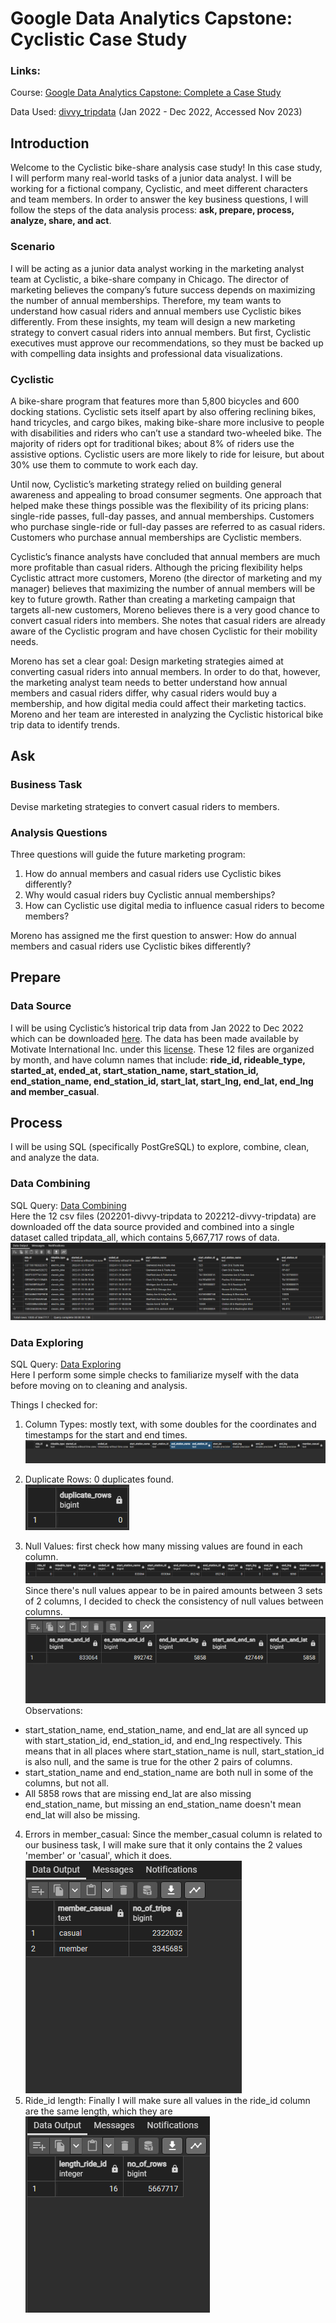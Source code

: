 # Google Data Analytics Capstone: Cyclistic Case Study

### Links:
Course: [Google Data Analytics Capstone: Complete a Case Study](https://www.coursera.org/learn/google-data-analytics-capstone)

Data Used: [divvy_tripdata](https://divvy-tripdata.s3.amazonaws.com/index.html) (Jan 2022 - Dec 2022, Accessed Nov 2023)  

## Introduction
Welcome to the Cyclistic bike-share analysis case study! In this case study, I will perform many real-world tasks of a junior data
analyst. I will be working for a fictional company, Cyclistic, and meet different characters and team members. In order to answer the
key business questions, I will follow the steps of the data analysis process: **ask, prepare, process, analyze, share, and act**.

### Scenario
I will be acting as a junior data analyst working in the marketing analyst team at Cyclistic, a bike-share company in Chicago. The director of marketing believes the company’s future success depends on maximizing the number of annual memberships. Therefore, my team wants to understand how casual riders and annual members use Cyclistic bikes differently. From these insights, my team will design a new marketing strategy to convert casual riders into annual members. But first, Cyclistic executives must approve our recommendations, so they must be backed up with compelling data insights and professional data visualizations.

### Cyclistic
A bike-share program that features more than 5,800 bicycles and 600 docking stations. Cyclistic sets itself apart by also offering reclining bikes, hand tricycles, and cargo bikes, making bike-share more inclusive to people with disabilities and riders who can’t use a standard two-wheeled bike. The majority of riders opt for traditional bikes; about 8% of riders use the assistive options. Cyclistic users are more likely to ride for leisure, but about 30% use them to commute to work each day.   
  
Until now, Cyclistic’s marketing strategy relied on building general awareness and appealing to broad consumer segments. One approach that helped make these things possible was the flexibility of its pricing plans: single-ride passes, full-day passes, and annual memberships. Customers who purchase single-ride or full-day passes are referred to as casual riders. Customers who purchase annual memberships are Cyclistic members.  
  
Cyclistic’s finance analysts have concluded that annual members are much more profitable than casual riders. Although the pricing flexibility helps Cyclistic attract more customers, Moreno (the director of marketing and my manager) believes that maximizing the number of annual members will be key to future growth. Rather than creating a marketing campaign that targets all-new customers, Moreno believes there is a very good chance to convert casual riders into members. She notes that casual riders are already aware of the Cyclistic program and have chosen Cyclistic for their mobility needs.  

Moreno has set a clear goal: Design marketing strategies aimed at converting casual riders into annual members. In order to do that, however, the marketing analyst team needs to better understand how annual members and casual riders differ, why casual riders would buy a membership, and how digital media could affect their marketing tactics. Moreno and her team are interested in analyzing the Cyclistic historical bike trip data to identify trends.  

## Ask
### Business Task
Devise marketing strategies to convert casual riders to members.
### Analysis Questions
Three questions will guide the future marketing program:  
1. How do annual members and casual riders use Cyclistic bikes differently?  
2. Why would casual riders buy Cyclistic annual memberships?  
3. How can Cyclistic use digital media to influence casual riders to become members?  

Moreno has assigned me the first question to answer: How do annual members and casual riders use Cyclistic bikes differently?
## Prepare
### Data Source
I will be using Cyclistic’s historical trip data from Jan 2022 to Dec 2022 which can be downloaded [here](https://divvy-tripdata.s3.amazonaws.com/index.html). 
The data has been made available by Motivate International Inc. under this [license](https://www.divvybikes.com/data-license-agreement). These 12 files are organized by month, and have column names that include: **ride_id, rideable_type, started_at, ended_at, start_station_name, start_station_id, end_station_name, end_station_id, start_lat, start_lng, end_lat, end_lng and member_casual**.

## Process
I will be using SQL (specifically PostGreSQL) to explore, combine, clean, and analyze the data.  

### Data Combining
SQL Query: [Data Combining](https://github.com/CaseyKwinn/Google-Data-Analytics-Case-Study-Cyclistic/blob/main/Data%20Combining.sql)  
Here the 12 csv files (202201-divvy-tripdata to 202212-divvy-tripdata) are downloaded off the data source provided and combined into a single dataset called tripdata_all, which contains 5,667,717 rows of data.
![image](https://github.com/CaseyKwinn/Google-Data-Analytics-Case-Study-Cyclistic/blob/main/Output%20Images/Data%20Combining.png)

### Data Exploring
SQL Query: [Data Exploring](https://github.com/CaseyKwinn/Google-Data-Analytics-Case-Study-Cyclistic/blob/main/Data%20Exploring.sql)  
Here I perform some simple checks to familiarize myself with the data before moving on to cleaning and analysis.  

Things I checked for:  
1. Column Types: mostly text, with some doubles for the coordinates and timestamps for the start and end times.
![image](https://github.com/CaseyKwinn/Google-Data-Analytics-Case-Study-Cyclistic/blob/main/Output%20Images/DE_ColTypes.png)

2. Duplicate Rows: 0 duplicates found.  
![image](https://github.com/CaseyKwinn/Google-Data-Analytics-Case-Study-Cyclistic/blob/main/Output%20Images/DE_dupes.png)

3. Null Values: first check how many missing values are found in each column.
![image](https://github.com/CaseyKwinn/Google-Data-Analytics-Case-Study-Cyclistic/blob/main/Output%20Images/DE_NullVals.png)  
Since there's null values appear to be in paired amounts between 3 sets of 2 columns, I decided to check the consistency of null values between columns.
![image](https://github.com/CaseyKwinn/Google-Data-Analytics-Case-Study-Cyclistic/blob/main/Output%20Images/DE_NullValsCont.png)  
Observations:
  - start_station_name, end_station_name, and end_lat are all synced up with start_station_id, end_station_id, and end_lng respectively. This means that in all places where start_station_name is null, start_station_id is also null, and the same is true for the other 2 pairs of columns.
  - start_station_name and end_station_name are both null in some of the columns, but not all.
  - All 5858 rows that are missing end_lat are also missing end_station_name, but missing an end_station_name doesn't mean end_lat will also be missing.
 4. Errors in member_casual: Since the member_casual column is related to our business task, I will make sure that it only contains the 2 values 'member' or 'casual', which it does.  
    ![image](https://github.com/CaseyKwinn/Google-Data-Analytics-Case-Study-Cyclistic/blob/main/Output%20Images/DE_MemCasErrors.png)
 5. Ride_id length: Finally I will make sure all values in the ride_id column are the same length, which they are  
    ![image](https://github.com/CaseyKwinn/Google-Data-Analytics-Case-Study-Cyclistic/blob/main/Output%20Images/DE_RideidErorrs.png)  
